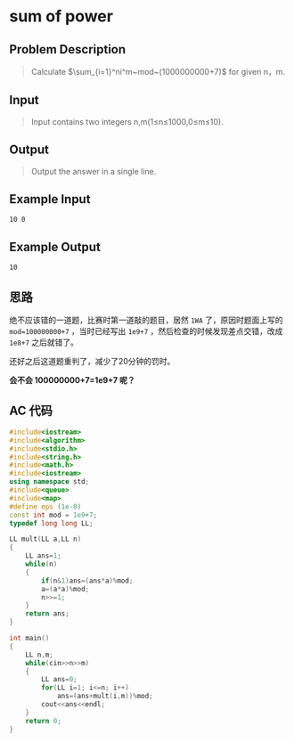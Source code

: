 # sum of power

## **Problem Description**

> Calculate $\sum_{i=1}^ni^m~mod~(1000000000+7)$ for given n，m.



## **Input**

> Input contains two integers n,m(1≤n≤1000,0≤m≤10).



## **Output**

> Output the answer in a single line.



## **Example Input**

    10 0



## **Example Output**

    10



## **思路**

绝不应该错的一道题，比赛时第一道敲的题目，居然 `1WA` 了，原因时题面上写的 `mod=100000000+7` ，当时已经写出 `1e9+7` ，然后检查的时候发现差点交错，改成 `1e8+7` 之后就错了。

还好之后这道题重判了，减少了20分钟的罚时。

**会不会 100000000+7=1e9+7 呢？** 



## **AC 代码**

```cpp
#include<iostream>
#include<algorithm>
#include<stdio.h>
#include<string.h>
#include<math.h>
#include<iostream>
using namespace std;
#include<queue>
#include<map>
#define eps (1e-8)
const int mod = 1e9+7;
typedef long long LL;

LL mult(LL a,LL n)
{
    LL ans=1;
    while(n)
    {
        if(n&1)ans=(ans*a)%mod;
        a=(a*a)%mod;
        n>>=1;
    }
    return ans;
}

int main()
{
    LL n,m;
    while(cin>>n>>m)
    {
        LL ans=0;
        for(LL i=1; i<=n; i++)
            ans=(ans+mult(i,m))%mod;
        cout<<ans<<endl;
    }
    return 0;
}
```

